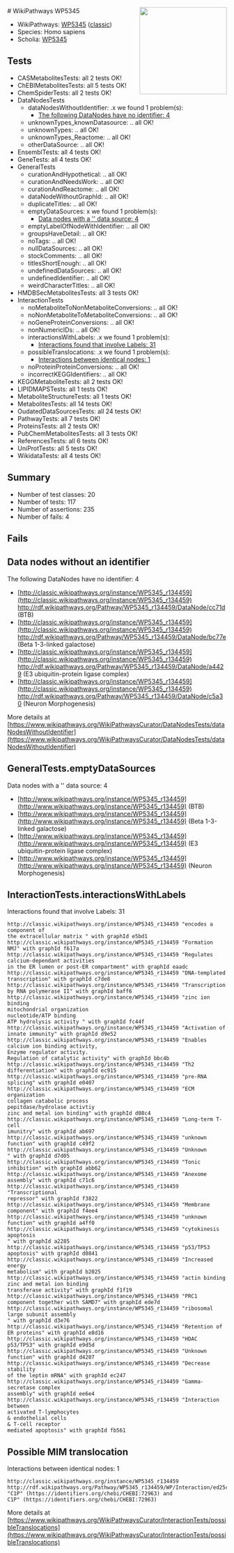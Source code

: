 <img style="float: right; width: 200px" src="https://upload.wikimedia.org/wikipedia/commons/thumb/8/83/Wplogo_with_text_500.png/640px-Wplogo_with_text_500.png" />
# WikiPathways WP5345

* WikiPathways: [WP5345](https://wikipathways.org/pathways/WP5345) ([classic](https://classic.wikipathways.org/instance/WP5345))
* Species: Homo sapiens
* Scholia: [WP5345](https://scholia.toolforge.org/wikipathways/WP5345)
## Tests
* CASMetabolitesTests: all 2 tests OK!
* ChEBIMetabolitesTests: all 5 tests OK!
* ChemSpiderTests: all 2 tests OK!
* DataNodesTests
    * dataNodesWithoutIdentifier: .x we found 1 problem(s):
        * [The following DataNodes have no identifier: 4](#d2d32fa3)
    * unknownTypes_knownDatasource: .. all OK!
    * unknownTypes: .. all OK!
    * unknownTypes_Reactome: .. all OK!
    * otherDataSource: .. all OK!
* EnsemblTests: all 4 tests OK!
* GeneTests: all 4 tests OK!
* GeneralTests
    * curationAndHypothetical: .. all OK!
    * curationAndNeedsWork: .. all OK!
    * curationAndReactome: .. all OK!
    * dataNodeWithoutGraphId: .. all OK!
    * duplicateTitles: .. all OK!
    * emptyDataSources: x we found 1 problem(s):
        * [Data nodes with a '' data source: 4](#3d121fcf)
    * emptyLabelOfNodeWithIdentifier: .. all OK!
    * groupsHaveDetail: .. all OK!
    * noTags: .. all OK!
    * nullDataSources: .. all OK!
    * stockComments: .. all OK!
    * titlesShortEnough: .. all OK!
    * undefinedDataSources: .. all OK!
    * undefinedIdentifier: .. all OK!
    * weirdCharacterTitles: .. all OK!
* HMDBSecMetabolitesTests: all 3 tests OK!
* InteractionTests
    * noMetaboliteToNonMetaboliteConversions: .. all OK!
    * noNonMetaboliteToMetaboliteConversions: .. all OK!
    * noGeneProteinConversions: .. all OK!
    * nonNumericIDs: .. all OK!
    * interactionsWithLabels: .x we found 1 problem(s):
        * [Interactions found that involve Labels: 31](#fe97a8f7)
    * possibleTranslocations: .x we found 1 problem(s):
        * [Interactions between identical nodes: 1](#1c118206)
    * noProteinProteinConversions: .. all OK!
    * incorrectKEGGIdentifiers: .. all OK!
* KEGGMetaboliteTests: all 2 tests OK!
* LIPIDMAPSTests: all 1 tests OK!
* MetaboliteStructureTests: all 1 tests OK!
* MetabolitesTests: all 14 tests OK!
* OudatedDataSourcesTests: all 24 tests OK!
* PathwayTests: all 7 tests OK!
* ProteinsTests: all 2 tests OK!
* PubChemMetabolitesTests: all 3 tests OK!
* ReferencesTests: all 6 tests OK!
* UniProtTests: all 5 tests OK!
* WikidataTests: all 4 tests OK!


## Summary

* Number of test classes: 20
* Number of tests: 117
* Number of assertions: 235
* Number of fails: 4

## Fails

<a name="d2d32fa3" />

## Data nodes without an identifier

The following DataNodes have no identifier: 4

* [http://classic.wikipathways.org/instance/WP5345_r134459](http://classic.wikipathways.org/instance/WP5345_r134459) http://rdf.wikipathways.org/Pathway/WP5345_r134459/DataNode/cc71d (BTB)
* [http://classic.wikipathways.org/instance/WP5345_r134459](http://classic.wikipathways.org/instance/WP5345_r134459) http://rdf.wikipathways.org/Pathway/WP5345_r134459/DataNode/bc77e (Beta 1-3-linked galactose)
* [http://classic.wikipathways.org/instance/WP5345_r134459](http://classic.wikipathways.org/instance/WP5345_r134459) http://rdf.wikipathways.org/Pathway/WP5345_r134459/DataNode/a4429 (E3 ubiquitin-protein ligase complex)
* [http://classic.wikipathways.org/instance/WP5345_r134459](http://classic.wikipathways.org/instance/WP5345_r134459) http://rdf.wikipathways.org/Pathway/WP5345_r134459/DataNode/c5a30 (Neuron Morphogenesis)


More details at [https://www.wikipathways.org/WikiPathwaysCurator/DataNodesTests/dataNodesWithoutIdentifier](https://www.wikipathways.org/WikiPathwaysCurator/DataNodesTests/dataNodesWithoutIdentifier)

<a name="3d121fcf" />

## GeneralTests.emptyDataSources

Data nodes with a '' data source: 4

* [http://www.wikipathways.org/instance/WP5345_r134459](http://www.wikipathways.org/instance/WP5345_r134459) (BTB)
* [http://www.wikipathways.org/instance/WP5345_r134459](http://www.wikipathways.org/instance/WP5345_r134459) (Beta 1-3-linked galactose)
* [http://www.wikipathways.org/instance/WP5345_r134459](http://www.wikipathways.org/instance/WP5345_r134459) (E3 ubiquitin-protein ligase complex)
* [http://www.wikipathways.org/instance/WP5345_r134459](http://www.wikipathways.org/instance/WP5345_r134459) (Neuron Morphogenesis)


<a name="fe97a8f7" />

## InteractionTests.interactionsWithLabels

Interactions found that involve Labels: 31
```
http://classic.wikipathways.org/instance/WP5345_r134459 "encodes a component of 
the extracellular matrix " with graphId e5bd1
http://classic.wikipathways.org/instance/WP5345_r134459 "Formation NMJ" with graphId f617a
http://classic.wikipathways.org/instance/WP5345_r134459 "Regulates calcium-dependant activities 
in the ER lumen or post-ER compartment" with graphId eaadc
http://classic.wikipathways.org/instance/WP5345_r134459 "DNA-templated transcription" with graphId c7de8
http://classic.wikipathways.org/instance/WP5345_r134459 "Transcription by RNA polymerase II" with graphId baff6
http://classic.wikipathways.org/instance/WP5345_r134459 "zinc ion binding
mitochondrial organization
nucleotide/ATP binding
ATP hydrolysis activity " with graphId fc44f
http://classic.wikipathways.org/instance/WP5345_r134459 "Activation of
innate immunity" with graphId d9e52
http://classic.wikipathways.org/instance/WP5345_r134459 "Enables calcium ion binding activity, 
Enzyme regulator activity.
Regulation of catalytic activity" with graphId bbc4b
http://classic.wikipathways.org/instance/WP5345_r134459 "Th2 differentiation" with graphId ec915
http://classic.wikipathways.org/instance/WP5345_r134459 "pre-RNA splicing" with graphId e0407
http://classic.wikipathways.org/instance/WP5345_r134459 "ECM organization
collagen catabolic process
pepitdase/hydrolase activtiy
zinc and metal ion binding" with graphId d08c4
http://classic.wikipathways.org/instance/WP5345_r134459 "Long-term T-cell
imunitry" with graphId ab697
http://classic.wikipathways.org/instance/WP5345_r134459 "unknown function" with graphId c49f2
http://classic.wikipathways.org/instance/WP5345_r134459 "Unknown
" with graphId d7d05
http://classic.wikipathways.org/instance/WP5345_r134459 "Tonic inhibition" with graphId abb62
http://classic.wikipathways.org/instance/WP5345_r134459 "Anexome assembly" with graphId c71c6
http://classic.wikipathways.org/instance/WP5345_r134459 "Transcriptional 
repressor" with graphId f3822
http://classic.wikipathways.org/instance/WP5345_r134459 "Membrane component" with graphId f4ee4
http://classic.wikipathways.org/instance/WP5345_r134459 "unknown function" with graphId a4ff0
http://classic.wikipathways.org/instance/WP5345_r134459 "cytokinesis
apoptosis
" with graphId a2285
http://classic.wikipathways.org/instance/WP5345_r134459 "p53/TP53 apoptosis" with graphId d0841
http://classic.wikipathways.org/instance/WP5345_r134459 "Increased energy
metabolism" with graphId b2025
http://classic.wikipathways.org/instance/WP5345_r134459 "actin binding
zinc and metal ion binding
transferase activity" with graphId f1f19
http://classic.wikipathways.org/instance/WP5345_r134459 "PRC1 component together with SAMD7" with graphId ede7d
http://classic.wikipathways.org/instance/WP5345_r134459 "ribosomal large subunit assembly 
" with graphId d3e76
http://classic.wikipathways.org/instance/WP5345_r134459 "Retention of ER proteins" with graphId e8d16
http://classic.wikipathways.org/instance/WP5345_r134459 "HDAC p53/TP53" with graphId e9d5d
http://classic.wikipathways.org/instance/WP5345_r134459 "Unknown function" with graphId d4207
http://classic.wikipathways.org/instance/WP5345_r134459 "Decrease stability
of the leptin mRNA" with graphId ec247
http://classic.wikipathways.org/instance/WP5345_r134459 "Gamma-secretase complex 
assembly" with graphId ee6e4
http://classic.wikipathways.org/instance/WP5345_r134459 "Interaction between
activated T-lymphocytes
& endothelial cells 
& T-cell receptor 
mediated apoptosis" with graphId fb561
```

<a name="1c118206" />

## Possible MIM translocation

Interactions between identical nodes: 1
```
http://classic.wikipathways.org/instance/WP5345_r134459 http://rdf.wikipathways.org/Pathway/WP5345_r134459/WP/Interaction/ed25c "C1P" (https://identifiers.org/chebi/CHEBI:72963) and 
C1P" (https://identifiers.org/chebi/CHEBI:72963)
```

More details at [https://www.wikipathways.org/WikiPathwaysCurator/InteractionTests/possibleTranslocations](https://www.wikipathways.org/WikiPathwaysCurator/InteractionTests/possibleTranslocations)

